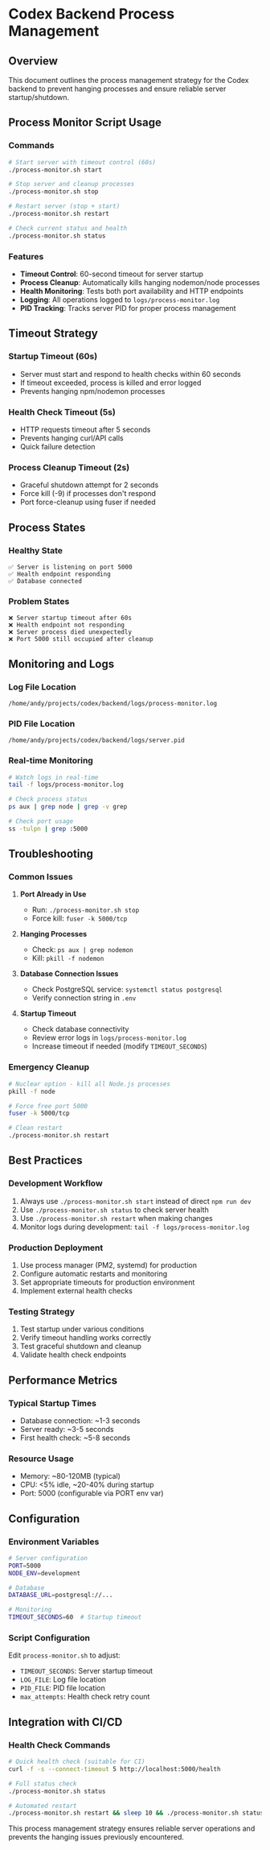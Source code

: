 # Codex Backend Process Management

## Overview
This document outlines the process management strategy for the Codex backend to prevent hanging processes and ensure reliable server startup/shutdown.

## Process Monitor Script Usage

### Commands
```bash
# Start server with timeout control (60s)
./process-monitor.sh start

# Stop server and cleanup processes
./process-monitor.sh stop

# Restart server (stop + start)
./process-monitor.sh restart

# Check current status and health
./process-monitor.sh status
```

### Features
- **Timeout Control**: 60-second timeout for server startup
- **Process Cleanup**: Automatically kills hanging nodemon/node processes
- **Health Monitoring**: Tests both port availability and HTTP endpoints
- **Logging**: All operations logged to `logs/process-monitor.log`
- **PID Tracking**: Tracks server PID for proper process management

## Timeout Strategy

### Startup Timeout (60s)
- Server must start and respond to health checks within 60 seconds
- If timeout exceeded, process is killed and error logged
- Prevents hanging npm/nodemon processes

### Health Check Timeout (5s)
- HTTP requests timeout after 5 seconds
- Prevents hanging curl/API calls
- Quick failure detection

### Process Cleanup Timeout (2s)
- Graceful shutdown attempt for 2 seconds
- Force kill (-9) if processes don't respond
- Port force-cleanup using fuser if needed

## Process States

### Healthy State
```
✅ Server is listening on port 5000
✅ Health endpoint responding
✅ Database connected
```

### Problem States
```
❌ Server startup timeout after 60s
❌ Health endpoint not responding
❌ Server process died unexpectedly
❌ Port 5000 still occupied after cleanup
```

## Monitoring and Logs

### Log File Location
```
/home/andy/projects/codex/backend/logs/process-monitor.log
```

### PID File Location
```
/home/andy/projects/codex/backend/logs/server.pid
```

### Real-time Monitoring
```bash
# Watch logs in real-time
tail -f logs/process-monitor.log

# Check process status
ps aux | grep node | grep -v grep

# Check port usage
ss -tulpn | grep :5000
```

## Troubleshooting

### Common Issues

1. **Port Already in Use**
   - Run: `./process-monitor.sh stop`
   - Force kill: `fuser -k 5000/tcp`

2. **Hanging Processes**
   - Check: `ps aux | grep nodemon`
   - Kill: `pkill -f nodemon`

3. **Database Connection Issues**
   - Check PostgreSQL service: `systemctl status postgresql`
   - Verify connection string in `.env`

4. **Startup Timeout**
   - Check database connectivity
   - Review error logs in `logs/process-monitor.log`
   - Increase timeout if needed (modify `TIMEOUT_SECONDS`)

### Emergency Cleanup
```bash
# Nuclear option - kill all Node.js processes
pkill -f node

# Force free port 5000
fuser -k 5000/tcp

# Clean restart
./process-monitor.sh restart
```

## Best Practices

### Development Workflow
1. Always use `./process-monitor.sh start` instead of direct `npm run dev`
2. Use `./process-monitor.sh status` to check server health
3. Use `./process-monitor.sh restart` when making changes
4. Monitor logs during development: `tail -f logs/process-monitor.log`

### Production Deployment
1. Use process manager (PM2, systemd) for production
2. Configure automatic restarts and monitoring
3. Set appropriate timeouts for production environment
4. Implement external health checks

### Testing Strategy
1. Test startup under various conditions
2. Verify timeout handling works correctly
3. Test graceful shutdown and cleanup
4. Validate health check endpoints

## Performance Metrics

### Typical Startup Times
- Database connection: ~1-3 seconds
- Server ready: ~3-5 seconds
- First health check: ~5-8 seconds

### Resource Usage
- Memory: ~80-120MB (typical)
- CPU: <5% idle, ~20-40% during startup
- Port: 5000 (configurable via PORT env var)

## Configuration

### Environment Variables
```bash
# Server configuration
PORT=5000
NODE_ENV=development

# Database
DATABASE_URL=postgresql://...

# Monitoring
TIMEOUT_SECONDS=60  # Startup timeout
```

### Script Configuration
Edit `process-monitor.sh` to adjust:
- `TIMEOUT_SECONDS`: Server startup timeout
- `LOG_FILE`: Log file location
- `PID_FILE`: PID file location
- `max_attempts`: Health check retry count

## Integration with CI/CD

### Health Check Commands
```bash
# Quick health check (suitable for CI)
curl -f -s --connect-timeout 5 http://localhost:5000/health

# Full status check
./process-monitor.sh status

# Automated restart
./process-monitor.sh restart && sleep 10 && ./process-monitor.sh status
```

This process management strategy ensures reliable server operations and prevents the hanging issues previously encountered.